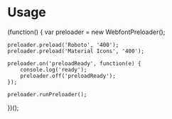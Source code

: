# Usage


(function() {
    var preloader = new WebfontPreloader();

    preloader.preload('Roboto', '400');
    preloader.preload('Material Icons', '400');

    preloader.on('preloadReady', function(e) {
        console.log('ready');
        preloader.off('preloadReady');
    });

    preloader.runPreloader();
})();
